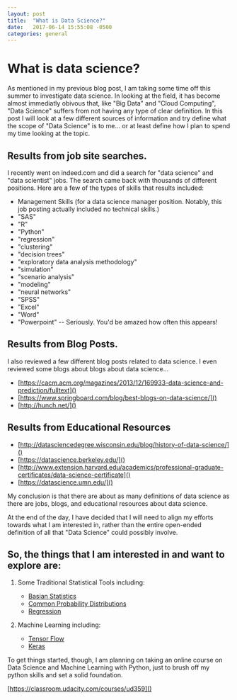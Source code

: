 ```yaml
---
layout: post
title:  "What is Data Science?"
date:   2017-06-14 15:55:08 -0500
categories: general
---
```

# What is data science?

As mentioned in my previous blog post, I am taking some time off this summer to investigate data science.  In looking at the field, it has become almost immediatly obivous that, like "Big Data" and "Cloud Computing", "Data Science" suffers from not having any type of clear definition.  In this post I will look at a few different sources of information and try define what the scope of "Data Science" is to me...  or at least define how I plan to spend my time looking at the topic.

## Results from job site searches.

I recently went on indeed.com and did a search for "data science" and "data scientist" jobs.  The search came back with thousands of different positions.  Here are a few of the types of skills that results included:

- Management Skills (for a data science manager position.  Notably, this job posting actually included no technical skills.)
- "SAS"
- "R"
- "Python"
- "regression"
- "clustering"
- "decision trees"
- "exploratory data analysis methodology"
- "simulation"
- "scenario analysis"
- "modeling"
- "neural networks"
- "SPSS"
- "Excel"
- "Word"
- "Powerpoint" -- Seriously.  You'd be amazed how often this appears!

## Results from Blog Posts.

I also reviewed a few different blog posts related to data science.  I even reviewed some blogs about blogs about data science...

- [https://cacm.acm.org/magazines/2013/12/169933-data-science-and-prediction/fulltext]()
- [https://www.springboard.com/blog/best-blogs-on-data-science/]()
- [http://hunch.net/]()

## Results from Educational Resources

- [http://datasciencedegree.wisconsin.edu/blog/history-of-data-science/]()
- [https://datascience.berkeley.edu/]()
- [http://www.extension.harvard.edu/academics/professional-graduate-certificates/data-science-certificate]()
- [https://datascience.umn.edu/]()

My conclusion is that there are about as many definitions of data science as there are jobs, blogs, and educational resources about data science.

At the end of the day, I have decided that I will need to align my efforts towards what I am interested in, rather than the entire open-ended definition of all that "Data Science" could possibly involve.

## So, the things that I am interested in and want to explore are:

1. Some Traditional Statistical Tools including:
	- [Basian Statistics](https://www.countbayesie.com/blog/2016/5/1/a-guide-to-bayesian-statistics)
	- [Common Probability Distributions](https://blog.cloudera.com/blog/2015/12/common-probability-distributions-the-data-scientists-crib-sheet/)
	- [Regression](https://onlinecourses.science.psu.edu/stat501/node/250)
	
2.  Machine Learning including:
	- [Tensor Flow](https://www.tensorflow.org/)
	- [Keras](https://keras.io/)

To get things started, though, I am planning on taking an online course on Data Science and Machine Learning with Python, just to brush off my python skills and set a solid foundation.

[https://classroom.udacity.com/courses/ud359]()	

